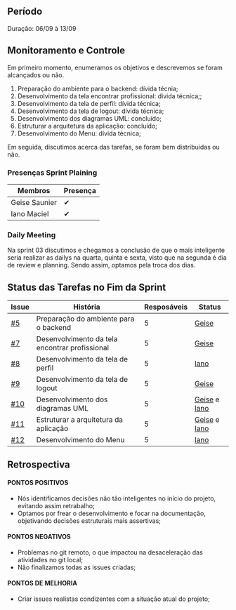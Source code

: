 ## Período
Duração: 06/09 à 13/09

## Monitoramento e Controle

Em primeiro momento, enumeramos os objetivos e descrevemos se foram alcançados ou não.
1. Preparação do ambiente para o backend: dívida técnia; 
2. Desenvolvimento da tela encontrar profissional: divida técnica;;
3. Desenvolvimento da tela de perfil: dívida técnica;
4. Desenvolvimento da tela de logout: dívida técnica;
5. Desenvolvimento dos diagramas UML: concluído;
6. Estruturar a arquitetura da aplicação: concluído;
7. Desenvolvimento do Menu: dívida técnica;

Em seguida, discutimos acerca das tarefas, se foram bem distribuidas ou não.

### Presenças Sprint Plaining
| Membros  |  Presença  |
| ------------------- | ------------------- |
|  Geise Saunier |   ✔  |
|  Iano Maciel |  ✔  |


### Daily Meeting
Na sprint 03 discutimos e chegamos a conclusão de que o mais inteligente seria realizar as dailys na quarta, quinta e sexta, visto que na segunda é dia de review e planning. Sendo assim, optamos pela troca dos dias.

## Status das Tarefas no Fim da Sprint
| **Issue** | **História** | **Resposáveis** | **Status** |
| ------------------- | ------------------- | ------------------- | ------------------- | 
|  [#5](https://github.com/GeiseSaunier/Autizando/issues/5) | Preparação do ambiente para o backend | 5 | [Geise](https://github.com/GeiseSaunier) | em andamento |
|  [#7](https://github.com/GeiseSaunier/Autizando/issues/7) | Desenvolvimento da tela encontrar profissional  | 5 | [Geise](https://github.com/GeiseSaunier) | em andamento |
|  [#8](https://github.com/GeiseSaunier/Autizando/issues/8) | Desenvolvimento da tela de perfil  | 5 | [Iano](https://github.com/IanoMaciel)  | em andamento |
|  [#9](https://github.com/GeiseSaunier/Autizando/issues/9) |Desenvolvimento da tela de logout | 5 | [Geise](https://github.com/GeiseSaunier) | em andamento |
|  [#10](https://github.com/GeiseSaunier/Autizando/issues/10) |Desenvolvimento dos diagramas UML | 5 | [Geise](https://github.com/GeiseSaunier) e [Iano](https://github.com/IanoMaciel) | concluído |
|  [#11](https://github.com/GeiseSaunier/Autizando/issues/11) |Estruturar a arquitetura da aplicação | 5 | [Geise](https://github.com/GeiseSaunier) e [Iano](https://github.com/IanoMaciel) | concluído |
|  [#12](https://github.com/GeiseSaunier/Autizando/issues/12) |Desenvolvimento do Menu| 5 | [Iano](https://github.com/IanoMaciel) | em andamento |


## Retrospectiva

#### PONTOS POSITIVOS
- Nós identificamos decisões não tão inteligentes no início do projeto, evitando assim retrabalho;
- Optamos por frear o desenvolvimento e focar na documentação, objetivando decisões estruturais mais assertivas;

#### PONTOS NEGATIVOS
- Problemas no git remoto, o que impactou na desaceleração das atividades no git local;
- Não finalizamos todas as issues criadas;
  
#### PONTOS DE MELHORIA
- Criar issues realistas condizentes com a situação atual do projeto;